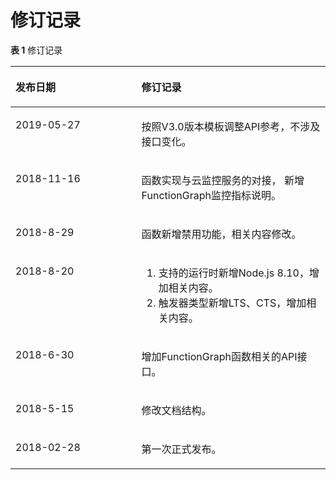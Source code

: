# 修订记录<a name="ZH-CN_TOPIC_0115410444"></a>

**表 1**  修订记录

<a name="table5369182216502"></a>
<table><thead align="left"><tr id="row1783354316502"><th class="cellrowborder" valign="top" width="40%" id="mcps1.2.3.1.1"><p id="p168431074014"><a name="p168431074014"></a><a name="p168431074014"></a>发布日期</p>
</th>
<th class="cellrowborder" valign="top" width="60%" id="mcps1.2.3.1.2"><p id="p4775382416502"><a name="p4775382416502"></a><a name="p4775382416502"></a>修订记录</p>
</th>
</tr>
</thead>
<tbody><tr id="row2302165004010"><td class="cellrowborder" valign="top" width="40%" headers="mcps1.2.3.1.1 "><p id="p18303145094018"><a name="p18303145094018"></a><a name="p18303145094018"></a>2019-05-27</p>
</td>
<td class="cellrowborder" valign="top" width="60%" headers="mcps1.2.3.1.2 "><p id="p153035503401"><a name="p153035503401"></a><a name="p153035503401"></a>按照V3.0版本模板调整API参考，不涉及接口变化。</p>
</td>
</tr>
<tr id="row918215289100"><td class="cellrowborder" valign="top" width="40%" headers="mcps1.2.3.1.1 "><p id="p1218311289102"><a name="p1218311289102"></a><a name="p1218311289102"></a>2018-11-16</p>
</td>
<td class="cellrowborder" valign="top" width="60%" headers="mcps1.2.3.1.2 "><p id="p161837281108"><a name="p161837281108"></a><a name="p161837281108"></a>函数实现与云监控服务的对接， 新增FunctionGraph监控指标说明。</p>
</td>
</tr>
<tr id="row4230446175314"><td class="cellrowborder" valign="top" width="40%" headers="mcps1.2.3.1.1 "><p id="p4230114685320"><a name="p4230114685320"></a><a name="p4230114685320"></a>2018-8-29</p>
</td>
<td class="cellrowborder" valign="top" width="60%" headers="mcps1.2.3.1.2 "><p id="p4231346185317"><a name="p4231346185317"></a><a name="p4231346185317"></a>函数新增禁用功能，相关内容修改。</p>
</td>
</tr>
<tr id="row93294523525"><td class="cellrowborder" valign="top" width="40%" headers="mcps1.2.3.1.1 "><p id="p23301052165220"><a name="p23301052165220"></a><a name="p23301052165220"></a>2018-8-20</p>
</td>
<td class="cellrowborder" valign="top" width="60%" headers="mcps1.2.3.1.2 "><a name="ol15151181914185"></a><a name="ol15151181914185"></a><ol id="ol15151181914185"><li>支持的运行时新增Node.js 8.10，增加相关内容。</li><li>触发器类型新增LTS、CTS，增加相关内容。</li></ol>
</td>
</tr>
<tr id="row1275972616483"><td class="cellrowborder" valign="top" width="40%" headers="mcps1.2.3.1.1 "><p id="p17759142611487"><a name="p17759142611487"></a><a name="p17759142611487"></a>2018-6-30</p>
</td>
<td class="cellrowborder" valign="top" width="60%" headers="mcps1.2.3.1.2 "><p id="p675912644812"><a name="p675912644812"></a><a name="p675912644812"></a>增加FunctionGraph函数相关的API接口。</p>
</td>
</tr>
<tr id="row202891716025"><td class="cellrowborder" valign="top" width="40%" headers="mcps1.2.3.1.1 "><p id="p1580323423"><a name="p1580323423"></a><a name="p1580323423"></a>2018-5-15</p>
</td>
<td class="cellrowborder" valign="top" width="60%" headers="mcps1.2.3.1.2 "><p id="p185804239218"><a name="p185804239218"></a><a name="p185804239218"></a>修改文档结构。</p>
</td>
</tr>
<tr id="row618135133815"><td class="cellrowborder" valign="top" width="40%" headers="mcps1.2.3.1.1 "><p id="p13535193315218"><a name="p13535193315218"></a><a name="p13535193315218"></a>2018-02-28</p>
</td>
<td class="cellrowborder" valign="top" width="60%" headers="mcps1.2.3.1.2 "><p id="p953463317210"><a name="p953463317210"></a><a name="p953463317210"></a>第一次正式发布。</p>
</td>
</tr>
</tbody>
</table>

